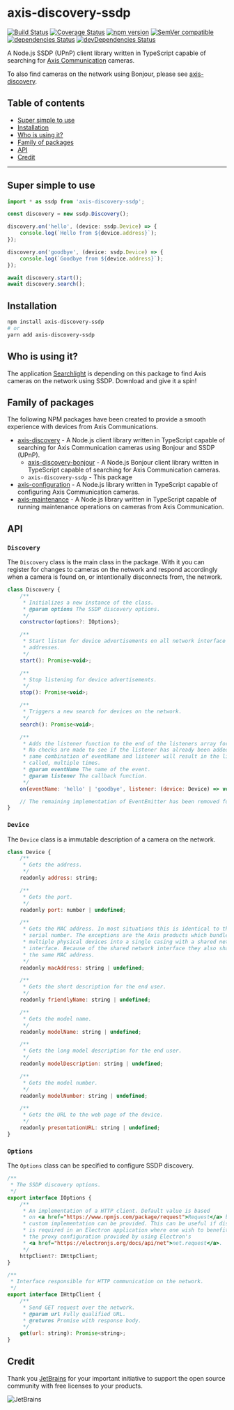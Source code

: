 # axis-discovery-ssdp

[![Build Status](https://travis-ci.com/FantasticFiasco/axis-discovery-ssdp-js.svg?branch=master)](https://travis-ci.com/FantasticFiasco/axis-discovery-ssdp-js)
[![Coverage Status](https://coveralls.io/repos/github/FantasticFiasco/axis-discovery-ssdp-js/badge.svg)](https://coveralls.io/github/FantasticFiasco/axis-discovery-ssdp-js)
[![npm version](https://img.shields.io/npm/v/axis-discovery-ssdp.svg)](https://www.npmjs.com/package/axis-discovery-ssdp)
[![SemVer compatible](https://img.shields.io/badge/%E2%9C%85-SemVer%20compatible-blue)](https://semver.org/)
[![dependencies Status](https://david-dm.org/FantasticFiasco/axis-discovery-ssdp-js/status.svg)](https://david-dm.org/FantasticFiasco/axis-discovery-ssdp-js)
[![devDependencies Status](https://david-dm.org/FantasticFiasco/axis-discovery-ssdp-js/dev-status.svg)](https://david-dm.org/FantasticFiasco/axis-discovery-ssdp-js?type=dev)

A Node.js SSDP (UPnP) client library written in TypeScript capable of searching for [Axis Communication](http://www.axis.com) cameras.

To also find cameras on the network using Bonjour, please see [axis-discovery](https://github.com/FantasticFiasco/axis-discovery-js).

## Table of contents

- [Super simple to use](#super-simple-to-use)
- [Installation](#installation)
- [Who is using it?](#who-is-using-it)
- [Family of packages](#family-of-packages)
- [API](#api)
- [Credit](#credit)

---

## Super simple to use

```javascript
import * as ssdp from 'axis-discovery-ssdp';

const discovery = new ssdp.Discovery();

discovery.on('hello', (device: ssdp.Device) => {
    console.log(`Hello from ${device.address}`);
});

discovery.on('goodbye', (device: ssdp.Device) => {
    console.log(`Goodbye from ${device.address}`);
});

await discovery.start();
await discovery.search();
```

## Installation

```sh
npm install axis-discovery-ssdp
# or
yarn add axis-discovery-ssdp
```

## Who is using it?

The application [Searchlight](https://fantasticfiasco.github.io/searchlight/) is depending on this package to find Axis cameras on the network using SSDP. Download and give it a spin!

## Family of packages

The following NPM packages have been created to provide a smooth experience with devices from Axis Communications.

- [axis-discovery](https://github.com/FantasticFiasco/axis-discovery-js) - A Node.js client library written in TypeScript capable of searching for Axis Communication cameras using Bonjour and SSDP (UPnP).
    - [axis-discovery-bonjour](https://github.com/FantasticFiasco/axis-discovery-bonjour-js) - A Node.js Bonjour client library written in TypeScript capable of searching for Axis Communication cameras.
    - `axis-discovery-ssdp` - This package
- [axis-configuration](https://github.com/FantasticFiasco/axis-configuration-js) - A Node.js library written in TypeScript capable of configuring Axis Communication cameras.
- [axis-maintenance](https://github.com/FantasticFiasco/axis-maintenance-js) - A Node.js library written in TypeScript capable of running maintenance operations on cameras from Axis Communication.

## API

### `Discovery`

The `Discovery` class is the main class in the package. With it you can register for changes to cameras on the network and respond accordingly when a camera is found on, or intentionally disconnects from, the network.

```javascript
class Discovery {
    /**
     * Initializes a new instance of the class.
     * @param options The SSDP discovery options.
     */
    constructor(options?: IOptions);

    /**
     * Start listen for device advertisements on all network interface
     * addresses.
     */
    start(): Promise<void>;

    /**
     * Stop listening for device advertisements.
     */
    stop(): Promise<void>;

    /**
     * Triggers a new search for devices on the network.
     */
    search(): Promise<void>;

    /**
     * Adds the listener function to the end of the listeners array for the event named eventName.
     * No checks are made to see if the listener has already been added. Multiple calls passing the
     * same combination of eventName and listener will result in the listener being added, and
     * called, multiple times.
     * @param eventName The name of the event.
     * @param listener The callback function.
     */
    on(eventName: 'hello' | 'goodbye', listener: (device: Device) => void): this;

    // The remaining implementation of EventEmitter has been removed for brevity
}
```

### `Device`

The `Device` class is a immutable description of a camera on the network.

```javascript
class Device {
    /**
     * Gets the address.
     */
    readonly address: string;

    /**
     * Gets the port.
     */
    readonly port: number | undefined;

    /**
     * Gets the MAC address. In most situations this is identical to the
     * serial number. The exceptions are the Axis products which bundle
     * multiple physical devices into a single casing with a shared network
     * interface. Because of the shared network interface they also share
     * the same MAC address.
     */
    readonly macAddress: string | undefined;

    /**
     * Gets the short description for the end user.
     */
    readonly friendlyName: string | undefined;

    /**
     * Gets the model name.
     */
    readonly modelName: string | undefined;

    /**
     * Gets the long model description for the end user.
     */
    readonly modelDescription: string | undefined;

    /**
     * Gets the model number.
     */
    readonly modelNumber: string | undefined;

    /**
     * Gets the URL to the web page of the device.
     */
    readonly presentationURL: string | undefined;
}
```

### `Options`

The `Options` class can be specified to configure SSDP discovery.

```javascript
/**
 * The SSDP discovery options.
 */
export interface IOptions {
    /**
     * An implementation of a HTTP client. Default value is based
     * on <a href="https://www.npmjs.com/package/request">Request</a> but a
     * custom implementation can be provided. This can be useful if discovery
     * is required in an Electron application where one wish to benefit from
     * the proxy configuration provided by using Electron's
     * <a href="https://electronjs.org/docs/api/net">net.request</a>.
     */
    httpClient?: IHttpClient;
}

/**
 * Interface responsible for HTTP communication on the network.
 */
export interface IHttpClient {
    /**
     * Send GET request over the network.
     * @param url Fully qualified URL.
     * @returns Promise with response body.
     */
    get(url: string): Promise<string>;
}
```

## Credit

Thank you [JetBrains](https://www.jetbrains.com/) for your important initiative to support the open source community with free licenses to your products.

![JetBrains](./design/jetbrains.png)
